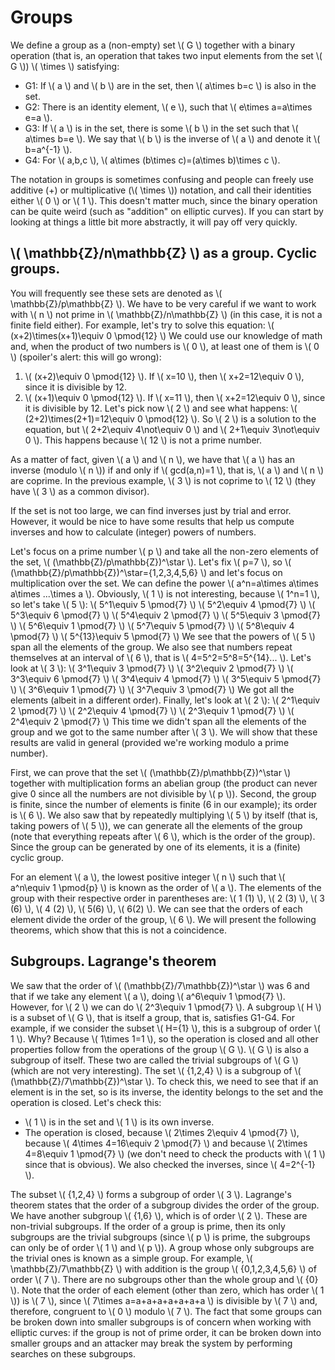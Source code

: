 # Groups

We define a group as a (non-empty) set \\( G \\) together with a binary operation (that is, an operation that takes two input elements from the set \\( G \\)) \\( \times \\) satisfying:
- G1: If \\( a \\) and \\( b \\) are in the set, then \\( a\times b=c \\) is also in the set.
- G2: There is an identity element, \\( e \\), such that \\( e\times a=a\times e=a \\).
- G3: If \\( a \\) is in the set, there is some \\( b \\) in the set such that \\( a\times b=e \\). We say that \\( b \\) is the inverse of \\( a \\) and denote it \\( b=a^{-1} \\).
- G4: For \\( a,b,c \\), \\( a\times (b\times c)=(a\times b)\times c \\).

The notation in groups is sometimes confusing and people can freely use additive (+) or multiplicative (\\( \times \\)) notation, and call their identities either \\( 0 \\) or \\( 1 \\). This doesn't matter much, since the binary operation can be quite weird (such as "addition" on elliptic curves). If you can start by looking at things a little bit more abstractly, it will pay off very quickly. 

## \\( \mathbb{Z}/n\mathbb{Z} \\) as a group. Cyclic groups.

You will frequently see these sets are denoted as \\( \mathbb{Z}/p\mathbb{Z} \\). We have to be very careful if we want to work with \\( n \\) not prime in \\( \mathbb{Z}/n\mathbb{Z} \\) (in this case, it is not a finite field either). For example, let's try to solve this equation:
\\( (x+2)\times(x+1)\equiv 0 \pmod{12} \\)
We could use our knowledge of math and, when the product of two numbers is \\( 0 \\), at least one of them is \\( 0 \\) (spoiler's alert: this will go wrong):
1. \\( (x+2)\equiv 0 \pmod{12} \\). If \\( x=10 \\), then \\( x+2=12\equiv 0 \\), since it is divisible by 12.
2. \\( (x+1)\equiv 0 \pmod{12} \\). If \\( x=11 \\), then \\( x+2=12\equiv 0 \\), since it is divisible by 12.
Let's pick now \\( 2 \\) and see what happens:
\\( (2+2)\times(2+1)=12\equiv 0 \pmod{12} \\).
So \\( 2 \\) is a solution to the equation, but \\( 2+2\equiv 4\not\equiv 0 \\) and \\( 2+1\equiv 3\not\equiv 0 \\). This happens because \\( 12 \\) is not a prime number. 

As a matter of fact, given \\( a \\) and \\( n \\), we have that \\( a \\) has an inverse (modulo \\( n \\)) if and only if \\( gcd(a,n)=1 \\), that is, \\( a \\) and \\( n \\) are coprime. In the previous example, \\( 3 \\) is not coprime to \\( 12 \\) (they have \\( 3 \\) as a common divisor). 

If the set is not too large, we can find inverses just by trial and error. However, it would be nice to have some results that help us compute inverses and how to calculate (integer) powers of numbers.

Let's focus on a prime number \\( p \\) and take all the non-zero elements of the set, \\( (\mathbb{Z}/p\mathbb{Z})^\star \\). Let's fix \\( p=7 \\), so \\( (\mathbb{Z}/p\mathbb{Z})^\star=\{1,2,3,4,5,6\} \\) and let's focus on multiplication over the set. We can define the power \\( a^n=a\times a\times a\times ...\times a \\). Obviously, \\( 1 \\) is not interesting, because \\( 1^n=1 \\), so let's take \\( 5 \\):
\\( 5^1\equiv 5  \pmod{7} \\)
\\( 5^2\equiv 4  \pmod{7} \\)
\\( 5^3\equiv 6  \pmod{7} \\)
\\( 5^4\equiv 2  \pmod{7} \\)
\\( 5^5\equiv 3  \pmod{7} \\)
\\( 5^6\equiv 1  \pmod{7} \\)
\\( 5^7\equiv 5  \pmod{7} \\)
\\( 5^8\equiv 4  \pmod{7} \\)
\\( 5^{13}\equiv 5  \pmod{7} \\)
We see that the powers of \\( 5 \\) span all the elements of the group. We also see that numbers repeat themselves at an interval of \\( 6 \\), that is \\( 4=5^2=5^8=5^{14}... \\). Let's look at \\( 3 \\):
\\( 3^1\equiv 3  \pmod{7} \\)
\\( 3^2\equiv 2  \pmod{7} \\)
\\( 3^3\equiv 6  \pmod{7} \\)
\\( 3^4\equiv 4  \pmod{7} \\)
\\( 3^5\equiv 5  \pmod{7} \\)
\\( 3^6\equiv 1  \pmod{7} \\)
\\( 3^7\equiv 3  \pmod{7} \\)
We got all the elements (albeit in a different order). Finally, let's look at \\( 2 \\):
\\( 2^1\equiv 2  \pmod{7} \\)
\\( 2^2\equiv 4  \pmod{7} \\)
\\( 2^3\equiv 1  \pmod{7} \\)
\\( 2^4\equiv 2  \pmod{7} \\)
This time we didn't span all the elements of the group and we got to the same number after \\( 3 \\). We will show that these results are valid in general (provided we're working modulo a prime number).

First, we can prove that the set \\( (\mathbb{Z}/p\mathbb{Z})^\star \\) together with multiplication forms an abelian group (the product can never give 0 since all the numbers are not divisible by \\( p \\)). Second, the group is finite, since the number of elements is finite (6 in our example); its order is \\( 6 \\). We also saw that by repeatedly multiplying \\( 5 \\) by itself (that is, taking powers of \\( 5 \\)), we can generate all the elements of the group (note that everything repeats after \\( 6 \\), which is the order of the group). Since the group can be generated by one of its elements, it is a (finite) cyclic group. 

For an element \\( a \\), the lowest positive integer \\( n \\) such that \\( a^n\equiv 1 \pmod{p} \\) is known as the order of \\( a \\). The elements of the group with their respective order in parentheses are: \\( 1 (1) \\), \\( 2 (3) \\), \\( 3 (6) \\), \\( 4 (2) \\), \\( 5(6) \\), \\( 6(2) \\). We can see that the orders of each element divide the order of the group, \\( 6 \\). We will present the following theorems, which show that this is not a coincidence.

## Subgroups. Lagrange's theorem

We saw that the order of \\( (\mathbb{Z}/7\mathbb{Z})^\star \\) was 6 and that if we take any element \\( a \\), doing \\( a^6\equiv 1 \pmod{7} \\). However, for \\( 2 \\) we can do \\( 2^3\equiv 1 \pmod{7} \\). A subgroup \\( H \\) is a subset of \\( G \\), that is itself a group, that is, satisfies G1-G4. For example, if we consider the subset \\( H=\{1\} \\), this is a subgroup of order \\( 1 \\). Why? Because \\( 1\times 1=1 \\), so the operation is closed and all other properties follow from the operations of the group \\( G \\). \\( G \\) is also a subgroup of itself. These two are called the trivial subgroups of \\( G \\) (which are not very interesting). The set \\( \{1,2,4\} \\) is a subgroup of \\( (\mathbb{Z}/7\mathbb{Z})^\star \\). To check this, we need to see that if an element is in the set, so is its inverse, the identity belongs to the set and the operation is closed. Let's check this:
* \\( 1 \\) is in the set and \\( 1 \\) is its own inverse.
* The operation is closed, because \\( 2\times 2\equiv 4 \pmod{7} \\), because \\( 4\times 4=16\equiv 2 \pmod{7} \\) and because \\( 2\times 4=8\equiv 1 \pmod{7} \\) (we don't need to check the products with \\( 1 \\) since that is obvious). We also checked the inverses, since \\( 4=2^{-1} \\).

The subset \\( \{1,2,4\} \\) forms a subgroup of order \\( 3 \\). Lagrange's theorem states that the order of a subgroup divides the order of the group. We have another subgroup \\( \{1,6\} \\), which is of order \\( 2 \\). These are non-trivial subgroups. If the order of a group is prime, then its only subgroups are the trivial subgroups (since \\( p \\) is prime, the subgroups can only be of order \\( 1 \\) and \\( p \\)). A group whose only subgroups are the trivial ones is known as a simple group. For example, \\( \mathbb{Z}/7\mathbb{Z} \\) with addition is the group \\( \{0,1,2,3,4,5,6\} \\) of order \\( 7 \\). There are no subgroups other than the whole group and \\( \{0\} \\). Note that the order of each element (other than zero, which has order \\( 1 \\)) is \\( 7 \\), since \\( 7\times a=a+a+a+a+a+a+a \\) is divisible by \\( 7 \\) and, therefore, congruent to \\( 0 \\) modulo \\( 7 \\). The fact that some groups can be broken down into smaller subgroups is of concern when working with elliptic curves: if the group is not of prime order, it can be broken down into smaller groups and an attacker may break the system by performing searches on these subgroups.
